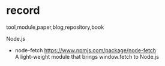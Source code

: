 # record
tool,module,paper,blog,repository,book

Node.js
  - node-fetch  https://www.npmjs.com/package/node-fetch    
    A light-weight module that brings window.fetch to Node.js
